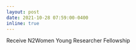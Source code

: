 ```yaml
---
layout: post
date: 2021-10-28 07:59:00-0400
inline: true
---
```


Receive N2Women Young Researcher Fellowship